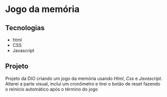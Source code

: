 # Jogo da memória

## Tecnologias
- html
- CSS
- Javascript

## Projeto

Projeto da DIO criando um jogo da memória usando *Html*, *Css* e *Javascript*.
Alterei a parte visual, incluí um cronômetro e tirei o botão de reset fazendo o reinício automático após o término do jogo